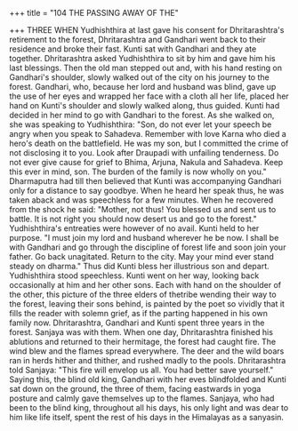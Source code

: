 +++
title = "104 THE PASSING AWAY OF THE"

+++
THREE
WHEN Yudhishthira at last gave his
consent for Dhritarashtra's retirement to
the forest, Dhritarashtra and Gandhari
went back to their residence and broke
their fast.
Kunti sat with Gandhari and they ate
together. Dhritarashtra asked Yudhishthira
to sit by him and gave him his last
blessings.
Then the old man stepped out and, with
his hand resting on Gandhari's shoulder,
slowly walked out of the city on his
journey to the forest.
Gandhari, who, because her lord and
husband was blind, gave up the use of her
eyes and wrapped her face with a cloth all
her life, placed her hand on Kunti's
shoulder and slowly walked along, thus
guided.
Kunti had decided in her mind to go with
Gandhari to the forest. As she walked on,
she was speaking to Yudhishthira: "Son,
do not ever let your speech be angry when
you speak to Sahadeva. Remember with
love Karna who died a hero's death on the
battlefield. He was my son, but I
committed the crime of not disclosing it to
you. Look after Draupadi with unfailing
tenderness. Do not ever give cause for
grief to Bhima, Arjuna, Nakula and
Sahadeva. Keep this ever in mind, son.
The burden of the family is now wholly
on you."
Dharmaputra had till then believed that
Kunti was accompanying Gandhari only
for a distance to say goodbye. When he
heard her speak thus, he was taken aback
and was speechless for a few minutes.
When he recovered from the shock he
said: "Mother, not thus! You blessed us
and sent us to battle. It is not right you
should now desert us and go to the forest."
Yudhishthira's entreaties were however of
no avail. Kunti held to her purpose.
"I must join my lord and husband
wherever he be now. I shall be with
Gandhari and go through the discipline of
forest life and soon join your father. Go
back unagitated. Return to the city. May
your mind ever stand steady on dharma."
Thus did Kunti bless her illustrious son
and depart.
Yudhishthira stood speechless. Kunti went
on her way, looking back occasionally at
him and her other sons.
Each with hand on the shoulder of the
other, this picture of the three elders of thetribe wending their way to the forest,
leaving their sons behind, is painted by
the poet so vividly that it fills the reader
with solemn grief, as if the parting
happened in his own family now.
Dhritarashtra, Gandhari and Kunti spent
three years in the forest. Sanjaya was with
them. When one day, Dhritarashtra
finished his ablutions and returned to their
hermitage, the forest had caught fire.
The wind blew and the flames spread
everywhere. The deer and the wild boars
ran in herds hither and thither, and rushed
madly to the pools.
Dhritarashtra told Sanjaya: "This fire will
envelop us all. You had better save
yourself."
Saying this, the blind old king, Gandhari
with her eves blindfolded and Kunti sat
down on the ground, the three of them,
facing eastwards in yoga posture and
calmly gave themselves up to the flames.
Sanjaya, who had been to the blind king,
throughout all his days, his only light and
was dear to him like life itself, spent the
rest of his days in the Himalayas as a
sanyasin.